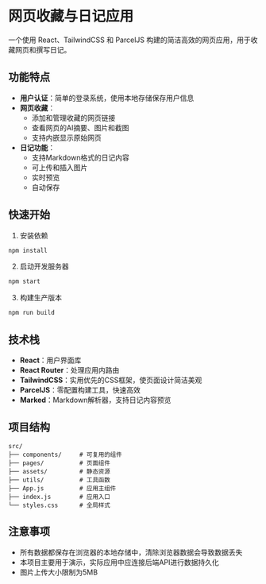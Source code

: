 # 网页收藏与日记应用

一个使用 React、TailwindCSS 和 ParcelJS 构建的简洁高效的网页应用，用于收藏网页和撰写日记。

## 功能特点

- **用户认证**：简单的登录系统，使用本地存储保存用户信息
- **网页收藏**：
  - 添加和管理收藏的网页链接
  - 查看网页的AI摘要、图片和截图
  - 支持内嵌显示原始网页
- **日记功能**：
  - 支持Markdown格式的日记内容
  - 可上传和插入图片
  - 实时预览
  - 自动保存

## 快速开始

1. 安装依赖
```bash
npm install
```

2. 启动开发服务器
```bash
npm start
```

3. 构建生产版本
```bash
npm run build
```

## 技术栈

- **React**：用户界面库
- **React Router**：处理应用内路由
- **TailwindCSS**：实用优先的CSS框架，使页面设计简洁美观
- **ParcelJS**：零配置构建工具，快速高效
- **Marked**：Markdown解析器，支持日记内容预览

## 项目结构

```
src/
├── components/     # 可复用的组件
├── pages/          # 页面组件
├── assets/         # 静态资源
├── utils/          # 工具函数
├── App.js          # 应用主组件
├── index.js        # 应用入口
└── styles.css      # 全局样式
```

## 注意事项

- 所有数据都保存在浏览器的本地存储中，清除浏览器数据会导致数据丢失
- 本项目主要用于演示，实际应用中应连接后端API进行数据持久化
- 图片上传大小限制为5MB
